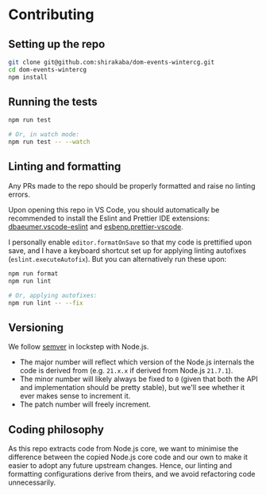 # Contributing

## Setting up the repo

```sh
git clone git@github.com:shirakaba/dom-events-wintercg.git
cd dom-events-wintercg
npm install
```

## Running the tests

```sh
npm run test

# Or, in watch mode:
npm run test -- --watch
```

## Linting and formatting

Any PRs made to the repo should be properly formatted and raise no linting errors.

Upon opening this repo in VS Code, you should automatically be recommended to install the Eslint and Prettier IDE extensions: [dbaeumer.vscode-eslint](https://marketplace.visualstudio.com/items?itemName=dbaeumer.vscode-eslint) and [esbenp.prettier-vscode](https://marketplace.visualstudio.com/items?itemName=esbenp.prettier-vscode).

I personally enable `editor.formatOnSave` so that my code is prettified upon save, and I have a keyboard shortcut set up for applying linting autofixes (`eslint.executeAutofix`). But you can alternatively run these upon:

```sh
npm run format
npm run lint

# Or, applying autofixes:
npm run lint -- --fix
```

## Versioning

We follow [semver](https://semver.org) in lockstep with Node.js.

- The major number will reflect which version of the Node.js internals the code is derived from (e.g. `21.x.x` if derived from Node.js `21.7.1`).
- The minor number will likely always be fixed to `0` (given that both the API and implementation should be pretty stable), but we'll see whether it ever makes sense to increment it.
- The patch number will freely increment.

## Coding philosophy

As this repo extracts code from Node.js core, we want to minimise the difference between the copied Node.js core code and our own to make it easier to adopt any future upstream changes. Hence, our linting and formatting configurations derive from theirs, and we avoid refactoring code unnecessarily.

